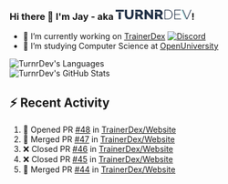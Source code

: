 ### Hi there 👋 I'm Jay - aka <img src="https://raw.githubusercontent.com/TurnrDev/TurnrDev/master/Logo/SVG/TurnrDev_Logo_Dark%20Blue%20%26%20Teal.svg" alt="TurnrDev" height="17.5px">!

- 🔭 I’m currently working on [TrainerDex](https://www.github.com/TrainerDex) [![Discord](https://discordapp.com/api/v6/guilds/364313717720219651/widget.png?style=shield)](http://discord.trainerdex.co.uk/)
- 🤔 I’m studying Computer Science at [OpenUniversity](http://www.open.ac.uk/courses/computing-it/degrees/bsc-computing-it-software-q62-soft)

![TurnrDev's Languages](https://github-readme-stats.vercel.app/api/top-langs/?username=TurnrDev&layout=compact&hide_border=true&title_color=1fa6aa&text_color=233247)
<br>
![TurnrDev's GitHub Stats](https://github-readme-stats.vercel.app/api?username=TurnrDev&show_icons=true&hide_border=true&count_private=true&include_all_commits=true&icon_color=1fa6aa&title_color=1fa6aa&text_color=233247)
<br>

## :zap: Recent Activity

<!--START_SECTION:activity-->
1. 💪 Opened PR [#48](https://github.com//TrainerDex/Website/pull/48) in [TrainerDex/Website](https://github.com//TrainerDex/Website)
2. 🎉 Merged PR [#47](https://github.com//TrainerDex/Website/pull/47) in [TrainerDex/Website](https://github.com//TrainerDex/Website)
3. ❌ Closed PR [#46](https://github.com//TrainerDex/Website/pull/46) in [TrainerDex/Website](https://github.com//TrainerDex/Website)
4. ❌ Closed PR [#45](https://github.com//TrainerDex/Website/pull/45) in [TrainerDex/Website](https://github.com//TrainerDex/Website)
5. 🎉 Merged PR [#44](https://github.com//TrainerDex/Website/pull/44) in [TrainerDex/Website](https://github.com//TrainerDex/Website)
<!--END_SECTION:activity-->

